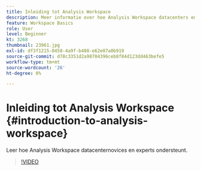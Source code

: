 ```yaml
---
title: Inleiding tot Analysis Workspace
description: Meer informatie over hoe Analysis Workspace datacenters en experts ondersteunt
feature: Workspace Basics
role: User
level: Beginner
kt: 3268
thumbnail: 23961.jpg
exl-id: df3f1215-0458-4a9f-b408-e62e07a0b919
source-git-commit: d78c3351d2a98704396ceb8f84d123dd463befe5
workflow-type: tm+mt
source-wordcount: '26'
ht-degree: 0%

---
```


# Inleiding tot Analysis Workspace {#introduction-to-analysis-workspace}

Leer hoe Analysis Workspace datacenternovices en experts ondersteunt.

>[!VIDEO](https://video.tv.adobe.com/v/28165/?quality=12)
